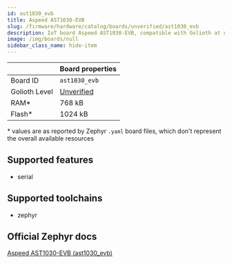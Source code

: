 ```yaml
---
id: ast1030_evb
title: Aspeed AST1030-EVB
slug: /firmware/hardware/catalog/boards/unverified/ast1030_evb
description: IoT board Aspeed AST1030-EVB, compatible with Golioth at unverified level.
image: /img/boards/null
sidebar_class_name: hide-item
---
```


[//]: # (This is an auto-generated file, do not edit! Changes to it will be lost upon re-generation)



|                | Board properties     |
| -------------  | -------------------- |
| Board ID       | `ast1030_evb` |
| Golioth Level  | [Unverified](/firmware/hardware#unverified-boards) |
| RAM*           | 768 kB |
| Flash*         | 1024 kB |

\* values are as reported by Zephyr `.yaml` board files, which don't represent the overall available resources



## Supported features

* serial

## Supported toolchains

* zephyr

## Official Zephyr docs

[Aspeed AST1030-EVB (ast1030_evb)](https://docs.zephyrproject.org/latest/boards/aspeed/ast1030_evb/doc/index.html)
